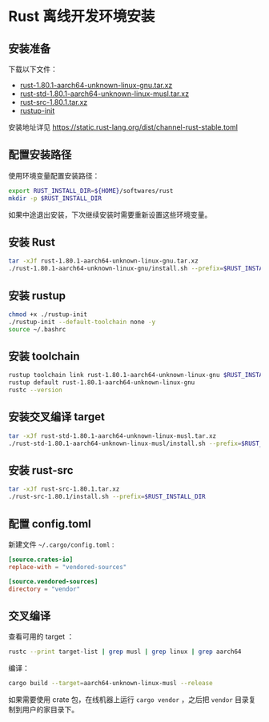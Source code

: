 # Rust 离线开发环境安装

## 安装准备

下载以下文件：

- [rust-1.80.1-aarch64-unknown-linux-gnu.tar.xz](https://static.rust-lang.org/dist/2025-06-26/rust-1.80.1-aarch64-unknown-linux-gnu.tar.xz)
- [rust-std-1.80.1-aarch64-unknown-linux-musl.tar.xz](https://static.rust-lang.org/dist/2025-06-26/rust-std-1.80.1-aarch64-unknown-linux-gnu.tar.xz)
- [rust-src-1.80.1.tar.xz](https://static.rust-lang.org/dist/2025-06-26/rust-src-1.80.1.tar.xz)
- [rustup-init](https://static.rust-lang.org/rustup/archive/1.27.1/aarch64-unknown-linux-gnu/rustup-init)

安装地址详见 <https://static.rust-lang.org/dist/channel-rust-stable.toml>

## 配置安装路径

使用环境变量配置安装路径：

```bash
export RUST_INSTALL_DIR=${HOME}/softwares/rust
mkdir -p $RUST_INSTALL_DIR
```

如果中途退出安装，下次继续安装时需要重新设置这些环境变量。

## 安装 Rust

```bash
tar -xJf rust-1.80.1-aarch64-unknown-linux-gnu.tar.xz
./rust-1.80.1-aarch64-unknown-linux-gnu/install.sh --prefix=$RUST_INSTALL_DIR
```

## 安装 rustup

```bash
chmod +x ./rustup-init
./rustup-init --default-toolchain none -y
source ~/.bashrc
```

## 安装 toolchain

```bash
rustup toolchain link rust-1.80.1-aarch64-unknown-linux-gnu $RUST_INSTALL_DIR
rustup default rust-1.80.1-aarch64-unknown-linux-gnu
rustc --version
```

## 安装交叉编译 target

```bash
tar -xJf rust-std-1.80.1-aarch64-unknown-linux-musl.tar.xz
./rust-std-1.80.1-aarch64-unknown-linux-musl/install.sh --prefix=$RUST_INSTALL_DIR
```

## 安装 rust-src

```bash
tar -xJf rust-src-1.80.1.tar.xz
./rust-src-1.80.1/install.sh --prefix=$RUST_INSTALL_DIR
```

## 配置 config.toml

新建文件 `~/.cargo/config.toml` :

```toml
[source.crates-io]
replace-with = "vendored-sources"

[source.vendored-sources]
directory = "vendor"
```

## 交叉编译

查看可用的 target ：

```bash
rustc --print target-list | grep musl | grep linux | grep aarch64
```

编译：

```bash
cargo build --target=aarch64-unknown-linux-musl --release
```

如果需要使用 crate 包，在线机器上运行 `cargo vendor` ，之后把 `vendor` 目录复制到用户的家目录下。
